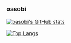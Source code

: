 ### oasobi
[![oasobi's GitHub stats](https://github-readme-stats.vercel.app/api?username=oasoby&theme=vue-dark&show_icons=true)](https://github.com/mo-ri-regen/github-readme-stats)

[![Top Langs](https://github-readme-stats.vercel.app/api/top-langs/?username=oasoby&layout=compact&theme=vue-dark)](https://github.com/anuraghazra/github-readme-stats)
